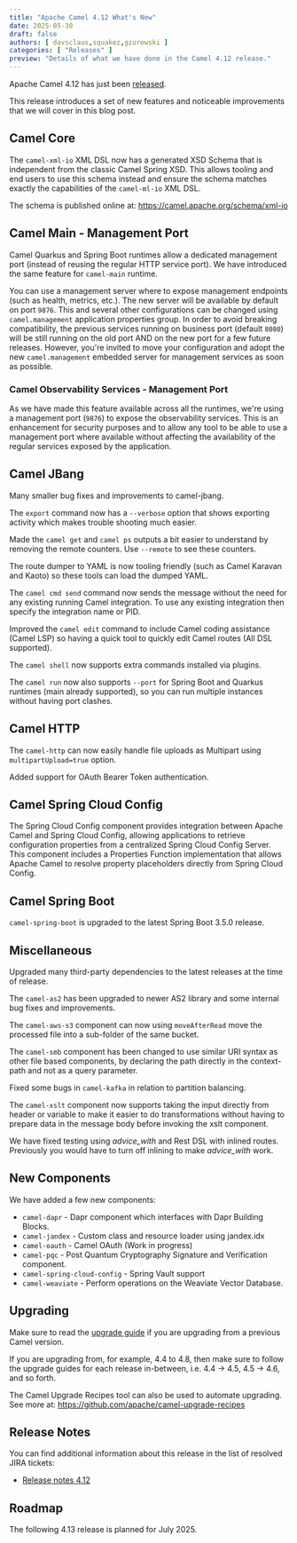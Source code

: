 ```yaml
---
title: "Apache Camel 4.12 What's New"
date: 2025-05-30
draft: false
authors: [ davsclaus,squakez,gzurowski ]
categories: [ "Releases" ]
preview: "Details of what we have done in the Camel 4.12 release."
---
```


Apache Camel 4.12 has just been [released](/blog/2025/05/RELEASE-4.12.0/).

This release introduces a set of new features and noticeable improvements that we will cover in this blog post.

## Camel Core

The `camel-xml-io` XML DSL now has a generated XSD Schema that is independent from the classic Camel Spring XSD.
This allows tooling and end users to use this schema instead and ensure the schema matches exactly the capabilities
of the `camel-ml-io` XML DSL.

The schema is published online at: https://camel.apache.org/schema/xml-io

## Camel Main - Management Port

Camel Quarkus and Spring Boot runtimes allow a dedicated management port (instead of reusing the regular HTTP service port).
We have introduced the same feature for `camel-main` runtime.

You can use a management server where to expose management endpoints (such as health, metrics, etc.).
The new server will be available by default on port `9876`. This and several other configurations can be changed using
`camel.management` application properties group. In order to avoid breaking compatibility, the previous services running
on business port (default `8080`) will be still running on the old port AND on the new port for a few future releases.
However, you're invited to move your configuration and adopt the new `camel.management` embedded server for management
services as soon as possible.

### Camel Observability Services - Management Port

As we have made this feature available across all the runtimes, we're using a management port (`9876`) to expose the
observability services. This is an enhancement for security purposes and to allow any tool to be able to use a
management port where available without affecting the availability of the regular services exposed by the application.

## Camel JBang

Many smaller bug fixes and improvements to camel-jbang.

The `export` command now has a `--verbose` option that shows exporting activity which makes trouble shooting much easier.

Made the `camel get` and `camel ps` outputs a bit easier to understand by removing the remote counters. Use `--remote` to see these counters.

The route dumper to YAML is now tooling friendly (such as Camel Karavan and Kaoto) so these tools can load the dumped YAML.

The `camel cmd send` command now sends the message without the need for any existing running Camel integration.
To use any existing integration then specify the integration name or PID.

Improved the `camel edit` command to include Camel coding assistance (Camel LSP) so having a quick tool to quickly edit
Camel routes (All DSL supported). 

The `camel shell` now supports extra commands installed via plugins.

The `camel run` now also supports `--port` for Spring Boot and Quarkus runtimes (main already supported),
so you can run multiple instances without having port clashes.


## Camel HTTP

The `camel-http` can now easily handle file uploads as Multipart using `multipartUpload=true` option.

Added support for OAuth Bearer Token authentication.

## Camel Spring Cloud Config

The Spring Cloud Config component provides integration between Apache Camel and Spring Cloud Config,
allowing applications to retrieve configuration properties from a centralized Spring Cloud Config Server.
This component includes a Properties Function implementation that allows Apache Camel to resolve property placeholders
directly from Spring Cloud Config.

## Camel Spring Boot

`camel-spring-boot` is upgraded to the latest Spring Boot 3.5.0 release.

## Miscellaneous

Upgraded many third-party dependencies to the latest releases at the time of release.

The `camel-as2` has been upgraded to newer AS2 library and some internal bug fixes and improvements.

The `camel-aws-s3` component can now using `moveAfterRead` move the processed file into a sub-folder of the same bucket.

The `camel-smb` component has been changed to use similar URI syntax as other file based components, by declaring the path
directly in the context-path and not as a query parameter.

Fixed some bugs in `camel-kafka` in relation to partition balancing.

The `camel-xslt` component now supports taking the input directly from header or variable to make it easier to do transformations
without having to prepare data in the message body before invoking the xslt component.

We have fixed testing using _advice_with_ and Rest DSL with inlined routes. Previously you would have to turn off inlining to make _advice_with_ work.

## New Components

We have added a few new components:

- `camel-dapr` - Dapr component which interfaces with Dapr Building Blocks.
- `camel-jandex` - Custom class and resource loader using jandex.idx
- `camel-oauth` - Camel OAuth (Work in progress)
- `camel-pqc` - Post Quantum Cryptography Signature and Verification component.
- `camel-spring-cloud-config` - Spring Vault support
- `camel-weaviate` - Perform operations on the Weaviate Vector Database.

## Upgrading

Make sure to read the [upgrade guide](/manual/camel-4x-upgrade-guide-4_12.html) if you are upgrading from a previous
Camel version.

If you are upgrading from, for example, 4.4 to 4.8, then make sure to follow the upgrade guides for each release
in-between, i.e.
4.4 -> 4.5, 4.5 -> 4.6, and so forth.

The Camel Upgrade Recipes tool can also be used to automate upgrading.
See more at: https://github.com/apache/camel-upgrade-recipes

## Release Notes

You can find additional information about this release in the list of resolved JIRA tickets:

- [Release notes 4.12](/releases/release-4.12.0/)

## Roadmap

The following 4.13 release is planned for July 2025.

